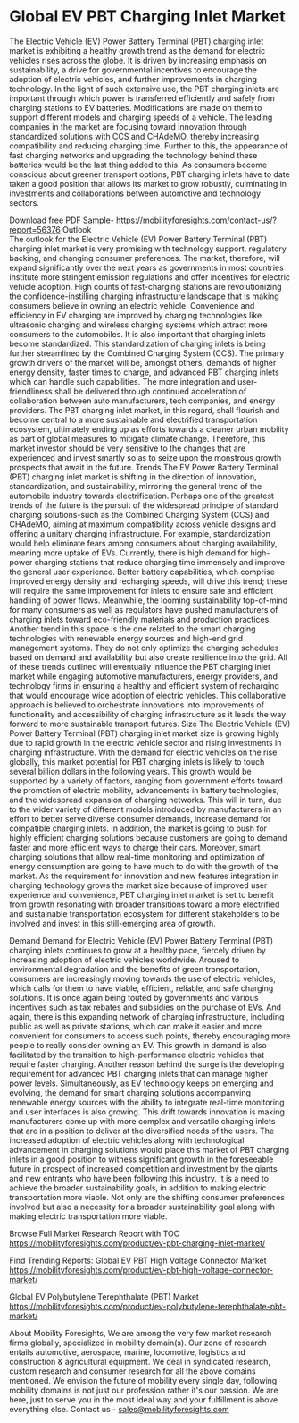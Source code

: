 # Global EV PBT Charging Inlet Market
The Electric Vehicle (EV) Power Battery Terminal (PBT) charging inlet market is exhibiting a healthy growth trend as the demand for electric vehicles rises across the globe. It is driven by increasing emphasis on sustainability, a drive for governmental incentives to encourage the adoption of electric vehicles, and further improvements in charging technology. In the light of such extensive use, the PBT charging inlets are important through which power is transferred efficiently and safely from charging stations to EV batteries. Modifications are made on them to support different models and charging speeds of a vehicle. The leading companies in the market are focusing toward innovation through standardized solutions with CCS and CHAdeMO, thereby increasing compatibility and reducing charging time. Further to this, the appearance of fast charging networks and upgrading the technology behind these batteries would be the last thing added to this. As consumers become conscious about greener transport options, PBT charging inlets have to date taken a good position that allows its market to grow robustly, culminating in investments and collaborations between automotive and technology sectors.

Download free PDF Sample- https://mobilityforesights.com/contact-us/?report=56376
Outlook                                                                                                                              
The outlook for the Electric Vehicle (EV) Power Battery Terminal (PBT) charging inlet market is very promising with technology support, regulatory backing, and changing consumer preferences. The market, therefore, will expand significantly over the next years as governments in most countries institute more stringent emission regulations and offer incentives for electric vehicle adoption. High counts of fast-charging stations are revolutionizing the confidence-instilling charging infrastructure landscape that is making consumers believe in owning an electric vehicle. Convenience and efficiency in EV charging are improved by charging technologies like ultrasonic charging and wireless charging systems which attract more consumers to the automobiles. It is also important that charging inlets become standardized. This standardization of charging inlets is being further streamlined by the Combined Charging System (CCS). The primary growth drivers of the market will be, amongst others, demands of higher energy density, faster times to charge, and advanced PBT charging inlets which can handle such capabilities. The more integration and user-friendliness shall be delivered through continued acceleration of collaboration between auto manufacturers, tech companies, and energy providers. The PBT charging inlet market, in this regard, shall flourish and become central to a more sustainable and electrified transportation ecosystem, ultimately ending up as efforts towards a cleaner urban mobility as part of global measures to mitigate climate change. Therefore, this market investor should be very sensitive to the changes that are experienced and invest smartly so as to seize upon the monstrous growth prospects that await in the future.
Trends
The EV Power Battery Terminal (PBT) charging inlet market is shifting in the direction of innovation, standardization, and sustainability, mirroring the general trend of the automobile industry towards electrification. Perhaps one of the greatest trends of the future is the pursuit of the widespread principle of standard charging solutions-such as the Combined Charging System (CCS) and CHAdeMO, aiming at maximum compatibility across vehicle designs and offering a unitary charging infrastructure. For example, standardization would help eliminate fears among consumers about charging availability, meaning more uptake of EVs. Currently, there is high demand for high-power charging stations that reduce charging time immensely and improve the general user experience. Better battery capabilities, which comprise improved energy density and recharging speeds, will drive this trend; these will require the same improvement for inlets to ensure safe and efficient handling of power flows. Meanwhile, the looming sustainability top-of-mind for many consumers as well as regulators have pushed manufacturers of charging inlets toward eco-friendly materials and production practices. Another trend in this space is the one related to the smart charging technologies with renewable energy sources and high-end grid management systems. They do not only optimize the charging schedules based on demand and availability but also create resilience into the grid. All of these trends outlined will eventually influence the PBT charging inlet market while engaging automotive manufacturers, energy providers, and technology firms in ensuring a healthy and efficient system of recharging that would encourage wide adoption of electric vehicles. This collaborative approach is believed to orchestrate innovations into improvements of functionality and accessibility of charging infrastructure as it leads the way forward to more sustainable transport futures.
Size
The Electric Vehicle (EV) Power Battery Terminal (PBT) charging inlet market size is growing highly due to rapid growth in the electric vehicle sector and rising investments in charging infrastructure. With the demand for electric vehicles on the rise globally, this market potential for PBT charging inlets is likely to touch several billion dollars in the following years. This growth would be supported by a variety of factors, ranging from government efforts toward the promotion of electric mobility, advancements in battery technologies, and the widespread expansion of charging networks. This will in turn, due to the wider variety of different models introduced by manufacturers in an effort to better serve diverse consumer demands, increase demand for compatible charging inlets. In addition, the market is going to push for highly efficient charging solutions because customers are going to demand faster and more efficient ways to charge their cars. Moreover, smart charging solutions that allow real-time monitoring and optimization of energy consumption are going to have much to do with the growth of the market. As the requirement for innovation and new features integration in charging technology grows the market size because of improved user experience and convenience, PBT charging inlet market is set to benefit from growth resonating with broader transitions toward a more electrified and sustainable transportation ecosystem for different stakeholders to be involved and invest in this still-emerging area of growth.

Demand 
Demand for Electric Vehicle (EV) Power Battery Terminal (PBT) charging inlets continues to grow at a healthy pace, fiercely driven by increasing adoption of electric vehicles worldwide. Aroused to environmental degradation and the benefits of green transportation, consumers are increasingly moving towards the use of electric vehicles, which calls for them to have viable, efficient, reliable, and safe charging solutions. It is once again being touted by governments and various incentives such as tax rebates and subsidies on the purchase of EVs. And again, there is this expanding network of charging infrastructure, including public as well as private stations, which can make it easier and more convenient for consumers to access such points, thereby encouraging more people to really consider owning an EV. This growth in demand is also facilitated by the transition to high-performance electric vehicles that require faster charging. Another reason behind the surge is the developing requirement for advanced PBT charging inlets that can manage higher power levels. Simultaneously, as EV technology keeps on emerging and evolving, the demand for smart charging solutions accompanying renewable energy sources with the ability to integrate real-time monitoring and user interfaces is also growing. This drift towards innovation is making manufacturers come up with more complex and versatile charging inlets that are in a position to deliver at the diversified needs of the users. The increased adoption of electric vehicles along with technological advancement in charging solutions would place this market of PBT charging inlets in a good position to witness significant growth in the foreseeable future in prospect of increased competition and investment by the giants and new entrants who have been following this industry. It is a need to achieve the broader sustainability goals, in addition to making electric transportation more viable. Not only are the shifting consumer preferences involved but also a necessity for a broader sustainability goal along with making electric transportation more viable.


Browse Full Market Research Report with TOC 
https://mobilityforesights.com/product/ev-pbt-charging-inlet-market/

Find Trending Reports:
Global EV PBT High Voltage Connector Market
https://mobilityforesights.com/product/ev-pbt-high-voltage-connector-market/

Global EV Polybutylene Terephthalate (PBT) Market
https://mobilityforesights.com/product/ev-polybutylene-terephthalate-pbt-market/


About Mobility Foresights,
We are among the very few market research firms globally, specialized in mobility domain(s). Our zone of research entails automotive, aerospace, marine, locomotive, logistics and construction & agricultural equipment. We deal in syndicated research, custom research and consumer research for all the above domains mentioned.
We envision the future of mobility every single day, following mobility domains is not just our profession rather it's our passion. We are here, just to serve you in the most ideal way and your fulfillment is above everything else. Contact us -  sales@mobilityforesights.com 



